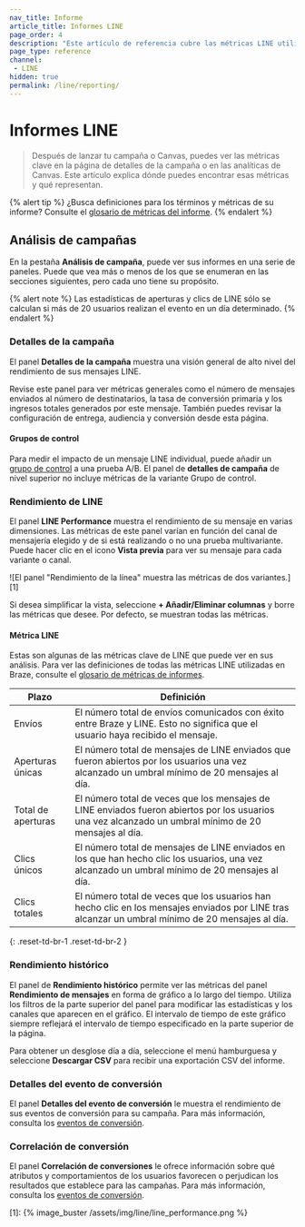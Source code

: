 ```yaml
---
nav_title: Informe
article_title: Informes LINE
page_order: 4
description: "Este artículo de referencia cubre las métricas LINE utilizadas en Braze, así como la forma de visualizarlas en sus campañas LINE."
page_type: reference
channel:
 - LINE
hidden: true
permalink: /line/reporting/
---
```


# Informes LINE

> Después de lanzar tu campaña o Canvas, puedes ver las métricas clave en la página de detalles de la campaña o en las analíticas de Canvas. Este artículo explica dónde puedes encontrar esas métricas y qué representan.

{% alert tip %}
¿Busca definiciones para los términos y métricas de su informe? Consulte el [glosario de métricas del informe]({{site.baseurl}}/user_guide/data_and_analytics/report_metrics/).
{% endalert %}

## Análisis de campañas

En la pestaña **Análisis de campaña**, puede ver sus informes en una serie de paneles. Puede que vea más o menos de los que se enumeran en las secciones siguientes, pero cada uno tiene su propósito.

{% alert note %}
Las estadísticas de aperturas y clics de LINE sólo se calculan si más de 20 usuarios realizan el evento en un día determinado.
{% endalert %}

### Detalles de la campaña

El panel **Detalles de la campaña** muestra una visión general de alto nivel del rendimiento de sus mensajes LINE.

Revise este panel para ver métricas generales como el número de mensajes enviados al número de destinatarios, la tasa de conversión primaria y los ingresos totales generados por este mensaje. También puedes revisar la configuración de entrega, audiencia y conversión desde esta página.

#### Grupos de control

Para medir el impacto de un mensaje LINE individual, puede añadir un [grupo de control]({{site.baseurl}}/user_guide/intelligence/multivariate_testing/) a una prueba A/B. El panel de **detalles de campaña** de nivel superior no incluye métricas de la variante Grupo de control.

### Rendimiento de LINE

El panel **LINE Performance** muestra el rendimiento de su mensaje en varias dimensiones. Las métricas de este panel varían en función del canal de mensajería elegido y de si está realizando o no una prueba multivariante. Puede hacer clic en el icono <i class="fa fa-eye preview-icon"></i> **Vista previa** para ver su mensaje para cada variante o canal.

![El panel "Rendimiento de la línea" muestra las métricas de dos variantes.][1]

Si desea simplificar la vista, seleccione **\+ Añadir/Eliminar columnas** y borre las métricas que desee. Por defecto, se muestran todas las métricas.

#### Métrica LINE

Estas son algunas de las métricas clave de LINE que puede ver en sus análisis. Para ver las definiciones de todas las métricas LINE utilizadas en Braze, consulte el [glosario de métricas de informes]({{site.baseurl}}/user_guide/data_and_analytics/report_metrics/).

| Plazo | Definición |
| --- | --- |
| Envíos | El número total de envíos comunicados con éxito entre Braze y LINE. Esto no significa que el usuario haya recibido el mensaje. |
| Aperturas únicas | El número total de mensajes de LINE enviados que fueron abiertos por los usuarios una vez alcanzado un umbral mínimo de 20 mensajes al día. |
| Total de aperturas | El número total de veces que los mensajes de LINE enviados fueron abiertos por los usuarios una vez alcanzado un umbral mínimo de 20 mensajes al día. |
| Clics únicos | El número total de mensajes de LINE enviados en los que han hecho clic los usuarios, una vez alcanzado un umbral mínimo de 20 mensajes al día. |
| Clics totales | El número total de veces que los usuarios han hecho clic en los mensajes enviados por LINE tras alcanzar un umbral mínimo de 20 mensajes al día. |
{: .reset-td-br-1 .reset-td-br-2 }

### Rendimiento histórico

El panel de **Rendimiento histórico** permite ver las métricas del panel **Rendimiento de mensajes** en forma de gráfico a lo largo del tiempo. Utiliza los filtros de la parte superior del panel para modificar las estadísticas y los canales que aparecen en el gráfico. El intervalo de tiempo de este gráfico siempre reflejará el intervalo de tiempo especificado en la parte superior de la página.

Para obtener un desglose día a día, seleccione el menú hamburguesa <i class="fas fa-bars"></i> y seleccione **Descargar CSV** para recibir una exportación CSV del informe.

### Detalles del evento de conversión
 
El panel **Detalles del evento de conversión** le muestra el rendimiento de sus eventos de conversión para su campaña. Para más información, consulta los [eventos de conversión]({{site.baseurl}}/user_guide/engagement_tools/testing/conversion_correlation).

### Correlación de conversión

El panel **Correlación de conversiones** le ofrece información sobre qué atributos y comportamientos de los usuarios favorecen o perjudican los resultados que establece para las campañas. Para más información, consulta los [eventos de conversión]({{site.baseurl}}/user_guide/engagement_tools/testing/conversion_correlation).


[1]: {% image_buster /assets/img/line/line_performance.png %}